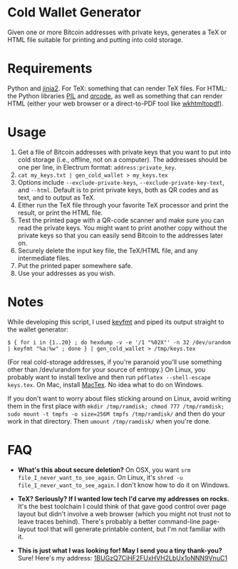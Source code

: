 Cold Wallet Generator
=====================

Given one or more Bitcoin addresses with private keys, generates a TeX or HTML file suitable for printing and putting into cold storage.

Requirements
============

Python and [jinja2](http://jinja.pocoo.org/docs/). For TeX: something that can render TeX files. For HTML: the Python libraries [PIL](http://www.pythonware.com/products/pil/) and [qrcode](https://github.com/lincolnloop/python-qrcode), as well as something that can render HTML (either your web browser or a direct-to-PDF tool like [wkhtmltopdf](https://code.google.com/p/wkhtmltopdf/)).

Usage
=====

1. Get a file of Bitcoin addresses with private keys that you want to put into cold storage (i.e., offline, not on a computer). The addresses should be one per line, in Electrum format: `address:private_key`.
2. `cat my_keys.txt | gen_cold_wallet > my_keys.tex`
3. Options include `--exclude-private-keys`, `--exclude-private-key-text`, and `--html`. Default is to print private keys, both as QR codes and as text, and to output as TeX.
4. Either run the TeX file through your favorite TeX processor and print the result, or print the HTML file.
5. Test the printed page with a QR-code scanner and make sure you can read the private keys. You might want to print another copy without the private keys so that you can easily send Bitcoin to the addresses later on.
6. Securely delete the input key file, the TeX/HTML file, and any intermediate files.
7. Put the printed paper somewhere safe.
8. Use your addresses as you wish.

Notes
======

While developing this script, I used [keyfmt](https://github.com/bkkcoins/misc/blob/master/keyfmt/keyfmt) and piped its output straight to the wallet generator:

`$ { for i in {1..20} ; do hexdump -v -e '/1 "%02X"' -n 32 /dev/urandom | keyfmt "%a:%w" ; done } |
gen_cold_wallet > /tmp/keys.tex`

(For real cold-storage addresses, if you're paranoid you'll use something other than /dev/urandom for your source of entropy.) On Linux, you probably want to install texlive and then run `pdflatex --shell-escape keys.tex`. On Mac, install [MacTex](http://tug.org/mactex/). No idea what to do on Windows.

If you don't want to worry about files sticking around on Linux, avoid writing them in the first place with `mkdir /tmp/ramdisk; chmod 777 /tmp/ramdisk; sudo mount -t tmpfs -o size=256M tmpfs /tmp/ramdisk/` and then do your work in that directory. Then `umount /tmp/ramdisk/` when you're done.

FAQ
===

* **What's this about secure deletion?** On OSX, you want `srm file_I_never_want_to_see_again`. On Linux, it's `shred -u file_I_never_want_to_see_again`. I don't know how to do it on Windows.

* **TeX? Seriously? If I wanted low tech I'd carve my addresses on rocks.** It's the best toolchain I could think of that gave good control over page layout but didn't involve a web browser (which you might not trust not to leave traces behind). There's probably a better command-line page-layout tool that will generate printable content, but I'm not familiar with it.

* **This is just what I was looking for! May I send you a tiny thank-you?** Sure! Here's my address: [1BUGzQ7CiHF2FUxHVH2LbUx1oNNN9VnuC1](https://blockchain.info/address/1BUGzQ7CiHF2FUxHVH2LbUx1oNNN9VnuC1)
